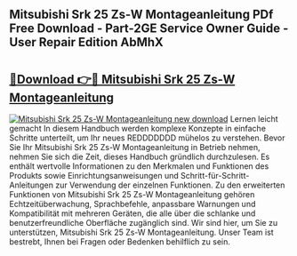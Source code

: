 ## Mitsubishi Srk 25 Zs-W Montageanleitung PDf Free Download - Part-2GE Service Owner Guide - User Repair Edition AbMhX

# <h2><a href="http://df6j5w.blite.top/?on=Mitsubishi+Srk+25+Zs-W+Montageanleitung">🔗Download 👉🔴 Mitsubishi Srk 25 Zs-W Montageanleitung</a></h2>

[![Mitsubishi Srk 25 Zs-W Montageanleitung new download](https://i.imgur.com/lujVjoI.png)](http://df6j5w.blite.top/?on=Mitsubishi+Srk+25+Zs-W+Montageanleitung)
Lernen leicht gemacht In diesem Handbuch werden komplexe Konzepte in einfache Schritte unterteilt, um Ihr neues REDDDDDDD mühelos zu verstehen. Bevor Sie Ihr Mitsubishi Srk 25 Zs-W Montageanleitung in Betrieb nehmen, nehmen Sie sich die Zeit, dieses Handbuch gründlich durchzulesen. Es enthält wertvolle Informationen zu den Merkmalen und Funktionen des Produkts sowie Einrichtungsanweisungen und Schritt-für-Schritt-Anleitungen zur Verwendung der einzelnen Funktionen. Zu den erweiterten Funktionen von Mitsubishi Srk 25 Zs-W Montageanleitung gehören Echtzeitüberwachung, Sprachbefehle, anpassbare Warnungen und Kompatibilität mit mehreren Geräten, die alle über die schlanke und benutzerfreundliche Oberfläche zugänglich sind. Wir sind hier, um Sie zu unterstützen, Mitsubishi Srk 25 Zs-W Montageanleitung. Unser Team ist bestrebt, Ihnen bei Fragen oder Bedenken behilflich zu sein.
